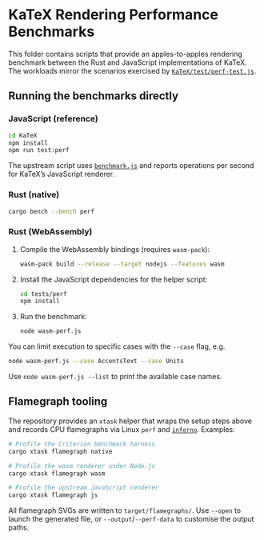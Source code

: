 # KaTeX Rendering Performance Benchmarks

This folder contains scripts that provide an apples-to-apples rendering
benchmark between the Rust and JavaScript implementations of KaTeX.
The workloads mirror the scenarios exercised by
[`KaTeX/test/perf-test.js`](../../KaTeX/test/perf-test.js).

## Running the benchmarks directly

### JavaScript (reference)

```bash
cd KaTeX
npm install
npm run test:perf
```

The upstream script uses [`benchmark.js`](https://benchmarkjs.com) and reports
operations per second for KaTeX’s JavaScript renderer.

### Rust (native)

```bash
cargo bench --bench perf
```

### Rust (WebAssembly)

1. Compile the WebAssembly bindings (requires `wasm-pack`):
   ```bash
   wasm-pack build --release --target nodejs --features wasm
   ```
2. Install the JavaScript dependencies for the helper script:
   ```bash
   cd tests/perf
   npm install
   ```
3. Run the benchmark:
   ```bash
   node wasm-perf.js
   ```

You can limit execution to specific cases with the `--case` flag, e.g.

```bash
node wasm-perf.js --case AccentsText --case Units
```

Use `node wasm-perf.js --list` to print the available case names.

## Flamegraph tooling

The repository provides an `xtask` helper that wraps the setup steps above and
records CPU flamegraphs via Linux `perf` and
[`inferno`](https://github.com/jonhoo/inferno). Examples:

```bash
# Profile the Criterion benchmark harness
cargo xtask flamegraph native

# Profile the wasm renderer under Node.js
cargo xtask flamegraph wasm

# Profile the upstream JavaScript renderer
cargo xtask flamegraph js
```

All flamegraph SVGs are written to `target/flamegraphs/`. Use `--open` to launch
the generated file, or `--output`/`--perf-data` to customise the output paths.